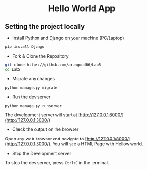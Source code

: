 <h1 align="center"> Hello World App </h1>

## Setting the project locally

- Install Python and Django on your machine (PC/Laptop)

```bash
pip install Django 
```
- Fork & Clone the Repository
```bash
git clone https://github.com/arungoud66/Lab5
cd Lab5
```
- Migrate any changes

```bash
python manage.py migrate
```

- Run the dev server

```bash
python manage.py runserver
```

The development server will start at [http://127.0.0.1:8000/](http://127.0.0.1:8000/)

- Check the output on the browser

Open any web browser and navigate to [http://127.0.0.1:8000/](http://127.0.0.1:8000/). You will see a HTML Page with Hellow world.

- Stop the Development server

To stop the dev server, press `Ctrl+C` in the terminal.
